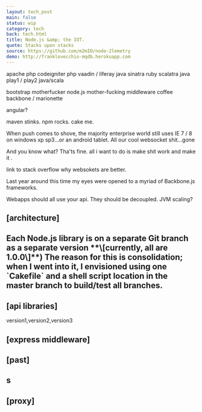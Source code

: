 ```yaml
---
layout: tech_post
main: false
status: wip
category: tech
back: tech.html
title: Node.js &amp; the IOT.
quote: Stacks upon stacks
source: https://github.com/m2mIO/node-2lemetry
demo: http://franklovecchio-mqdb.herokuapp.com
---
```




apache php
codeigniter php
vaadin / liferay java
sinatra ruby
scalatra java
play1 / play2 java/scala

bootstrap motherfucker
node.js
mother-fucking middleware
coffee
backbone / marionette

angular?

maven stinks. npm rocks. cake me.

When push comes to shove, the majority enterprise world still uses IE 7 / 8 on windows xp sp3...or an android tablet. All our cool websocket shit...gone

And you know what? Tha'ts fine. all i want to do is make shit work and make it .

link to stack overflow why websokets are better.

Last year around this time my eyes were opened to a myriad of Backbone.js frameworks.

Webapps should all use your api. They should be decoupled. JVM scaling?


<h2>[architecture]<h2>
Each Node.js library is on a separate Git branch as a separate version **\[currently, all are 1.0.0\]**) The reason for this is consolidation; when I went into it, I envisioned using one `Cakefile` and a shell script location in the master branch to build/test all branches.


<h2>[api libraries]</h2>
version1,version2,version3

<h2>[express middleware]</h2>

<h2>[past]</h2>

<h2>s

<h2>[proxy]<h2>